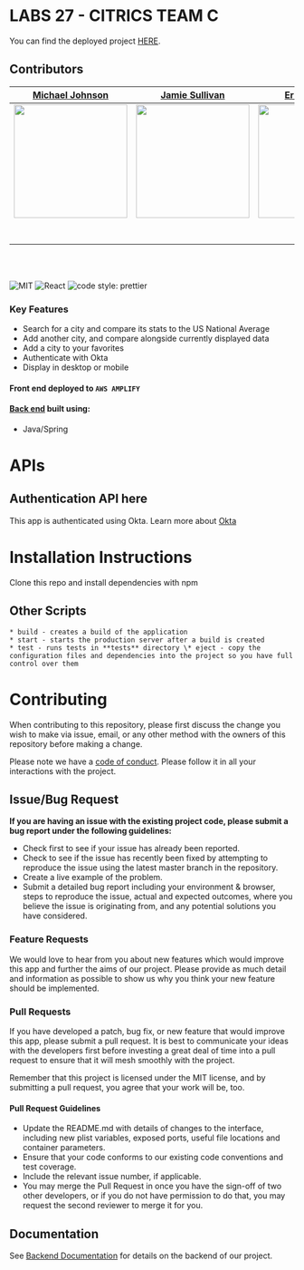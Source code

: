 
# LABS 27 - CITRICS TEAM C

You can find the deployed project [HERE](https://27-c.citrics.dev/).

## Contributors

|                                                      [Michael Johnson](https://github.com/glassbones)                                                       |                                                       [Jamie Sullivan](https://github.com/jme-sull)                                                        |                                                      [Erick Canales](https://github.com/e94canales)                                                       |                                                       [Wesley Ruedebusch](https://github.com/wesley-ruedebusch)                                                        |                                                                                                       |
| :-----------------------------------------------------------------------------------------------------------------------------------------: | :-------------------------------------------------------------------------------------------------------------------------------------------: | :-----------------------------------------------------------------------------------------------------------------------------------------: | :-------------------------------------------------------------------------------------------------------------------------------------------: | :-----------------------------------------------------------------------------------------------------------------------------------------: |
| [<img src="https://ca.slack-edge.com/ESZCHB482-W012X6ZHT97-940a90e015a5-512" width = "200" />](https://github.com/) | [<img src="https://ca.slack-edge.com/ESZCHB482-W0138D8NB88-a5a6b569f7e8-512" width = "200" />](https://github.com/) | [<img src="https://ca.slack-edge.com/ESZCHB482-W0138D9M540-7c28e87840c9-512" width = "200" />](https://github.com/) | [<img src="https://ca.slack-edge.com/ESZCHB482-W012QNU1NTE-f7e77e891394-512" width = "200" />](https://github.com/) | 
|                                [<img src="https://github.com/favicon.ico" width="15"> ](https://github.com/glassbones)                                |                            [<img src="https://github.com/favicon.ico" width="15"> ](https://github.com/jme-sull)                             |                          [<img src="https://github.com/favicon.ico" width="15"> ](https://github.com/e94canales)                           |                          [<img src="https://github.com/favicon.ico" width="15"> ](https://github.com/wesley-ruedebusch)                           |                                                     |
|                [ <img src="https://static.licdn.com/sc/h/al2o9zrvru7aqj8e1x2rzsrca" width="15"> ](https://www.linkedin.com/)                |                 [ <img src="https://static.licdn.com/sc/h/al2o9zrvru7aqj8e1x2rzsrca" width="15"> ](https://www.linkedin.com/)                 |                [ <img src="https://static.licdn.com/sc/h/al2o9zrvru7aqj8e1x2rzsrca" width="15"> ](https://www.linkedin.com/e94canales)                |                 [ <img src="https://static.licdn.com/sc/h/al2o9zrvru7aqj8e1x2rzsrca" width="15"> ](https://www.linkedin.com/)                 |                

<br>
<br>


![MIT](https://img.shields.io/packagist/l/doctrine/orm.svg)
![React](https://img.shields.io/badge/react-v16.7.0--alpha.2-blue.svg)
![code style: prettier](https://img.shields.io/badge/code_style-prettier-ff69b4.svg?style=flat-square)


### Key Features

- Search for a city and compare its stats to the US National Average
- Add another city, and compare alongside currently displayed data
- Add a city to your favorites
- Authenticate with Okta
- Display in desktop or mobile 

#### Front end deployed to `AWS AMPLIFY`

#### [Back end](https://github.com/Lambda-School-Labs/Labs27-C-Citrics-BE) built using:

- Java/Spring

# APIs

## Authentication API here

This app is authenticated using Okta. Learn more about [Okta](https://www.okta.com/)


# Installation Instructions
Clone this repo and install dependencies with npm

## Other Scripts

    * build - creates a build of the application
    * start - starts the production server after a build is created
    * test - runs tests in **tests** directory \* eject - copy the configuration files and dependencies into the project so you have full control over them

# Contributing

When contributing to this repository, please first discuss the change you wish to make via issue, email, or any other method with the owners of this repository before making a change.

Please note we have a [code of conduct](./CODE_OF_CONDUCT.md). Please follow it in all your interactions with the project.

## Issue/Bug Request

**If you are having an issue with the existing project code, please submit a bug report under the following guidelines:**

- Check first to see if your issue has already been reported.
- Check to see if the issue has recently been fixed by attempting to reproduce the issue using the latest master branch in the repository.
- Create a live example of the problem.
- Submit a detailed bug report including your environment & browser, steps to reproduce the issue, actual and expected outcomes, where you believe the issue is originating from, and any potential solutions you have considered.

### Feature Requests

We would love to hear from you about new features which would improve this app and further the aims of our project. Please provide as much detail and information as possible to show us why you think your new feature should be implemented.

### Pull Requests

If you have developed a patch, bug fix, or new feature that would improve this app, please submit a pull request. It is best to communicate your ideas with the developers first before investing a great deal of time into a pull request to ensure that it will mesh smoothly with the project.

Remember that this project is licensed under the MIT license, and by submitting a pull request, you agree that your work will be, too.

#### Pull Request Guidelines

- Update the README.md with details of changes to the interface, including new plist variables, exposed ports, useful file locations and container parameters.
- Ensure that your code conforms to our existing code conventions and test coverage.
- Include the relevant issue number, if applicable.
- You may merge the Pull Request in once you have the sign-off of two other developers, or if you do not have permission to do that, you may request the second reviewer to merge it for you.

## Documentation

See [Backend Documentation](https://labs27-c-citrics-api.herokuapp.com/swagger-ui.html#/) for details on the backend of our project.
